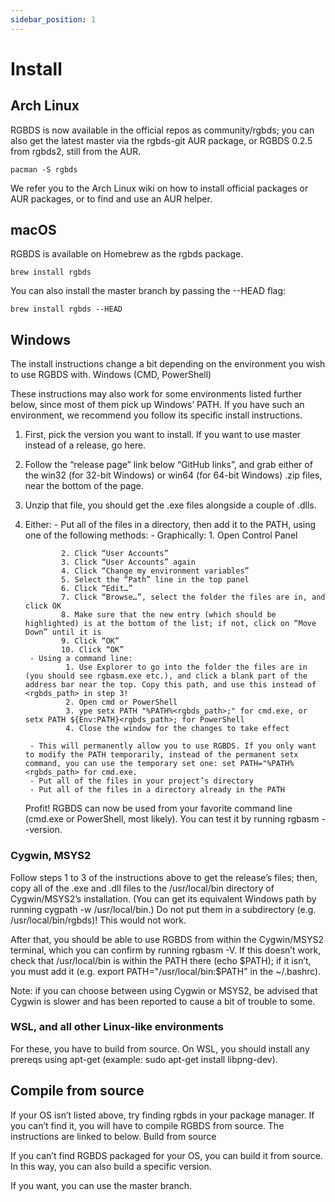 ```yaml
---
sidebar_position: 1
---
```


# Install

## Arch Linux

RGBDS is now available in the official repos as community/rgbds; you can also get the latest master via the rgbds-git AUR package, or RGBDS 0.2.5 from rgbds2, still from the AUR.

```
pacman -S rgbds
```

We refer you to the Arch Linux wiki on how to install official packages or AUR packages, or to find and use an AUR helper.


## macOS

RGBDS is available on Homebrew as the rgbds package.

```
brew install rgbds
```
You can also install the master branch by passing the --HEAD flag:

```
brew install rgbds --HEAD
```
## Windows

The install instructions change a bit depending on the environment you wish to use RGBDS with.
Windows (CMD, PowerShell)

These instructions may also work for some environments listed further below, since most of them pick up Windows’ PATH. If you have such an environment, we recommend you follow its specific install instructions.

1. First, pick the version you want to install. If you want to use master instead of a release, go here.
2. Follow the “release page” link below “GitHub links”, and grab either of the win32 (for 32-bit Windows) or win64 (for 64-bit Windows) .zip files, near the bottom of the page.
3. Unzip that file, you should get the .exe files alongside a couple of .dlls.
4. Either:
        - Put all of the files in a directory, then add it to the PATH, using one of the following methods:
        - Graphically:
                1. Open Control Panel



               2. Click “User Accounts”
               3. Click “User Accounts” again
               4. Click “Change my environment variables”
               5. Select the “Path” line in the top panel
               6. Click “Edit…”
               7. Click “Browse…”, select the folder the files are in, and click OK
               8. Make sure that the new entry (which should be highlighted) is at the bottom of the list; if not, click on “Move Down” until it is
               9. Click “OK”
               10. Click “OK”
        - Using a command line:
                1. Use Explorer to go into the folder the files are in (you should see rgbasm.exe etc.), and click a blank part of the address bar near the top. Copy this path, and use this instead of <rgbds_path> in step 3!
                2. Open cmd or PowerShell
                3. ype setx PATH "%PATH%<rgbds_path>;" for cmd.exe, or setx PATH ${Env:PATH}<rgbds_path>; for PowerShell
                4. Close the window for the changes to take effect

        - This will permanently allow you to use RGBDS. If you only want to modify the PATH temporarily, instead of the permanent setx command, you can use the temporary set one: set PATH="%PATH%<rgbds_path> for cmd.exe.
        - Put all of the files in your project’s directory
        - Put all of the files in a directory already in the PATH
    Profit! RGBDS can now be used from your favorite command line (cmd.exe or PowerShell, most likely). You can test it by running rgbasm --version.

### Cygwin, MSYS2

Follow steps 1 to 3 of the instructions above to get the release’s files; then, copy all of the .exe and .dll files to the /usr/local/bin directory of Cygwin/MSYS2’s installation. (You can get its equivalent Windows path by running cygpath -w /usr/local/bin.) Do not put them in a subdirectory (e.g. /usr/local/bin/rgbds)! This would not work.

After that, you should be able to use RGBDS from within the Cygwin/MSYS2 terminal, which you can confirm by running rgbasm -V. If this doesn’t work, check that /usr/local/bin is within the PATH there (echo $PATH); if it isn’t, you must add it (e.g. export PATH="/usr/local/bin:$PATH" in the ~/.bashrc).

Note: if you can choose between using Cygwin or MSYS2, be advised that Cygwin is slower and has been reported to cause a bit of trouble to some.

### WSL, and all other Linux-like environments

For these, you have to build from source. On WSL, you should install any prereqs using apt-get (example: sudo apt-get install libpng-dev).


## Compile from source

If your OS isn’t listed above, try finding rgbds in your package manager. If you can’t find it, you will have to compile RGBDS from source. The instructions are linked to below.
Build from source

If you can’t find RGBDS packaged for your OS, you can build it from source. In this way, you can also build a specific version.

If you want, you can use the master branch.
